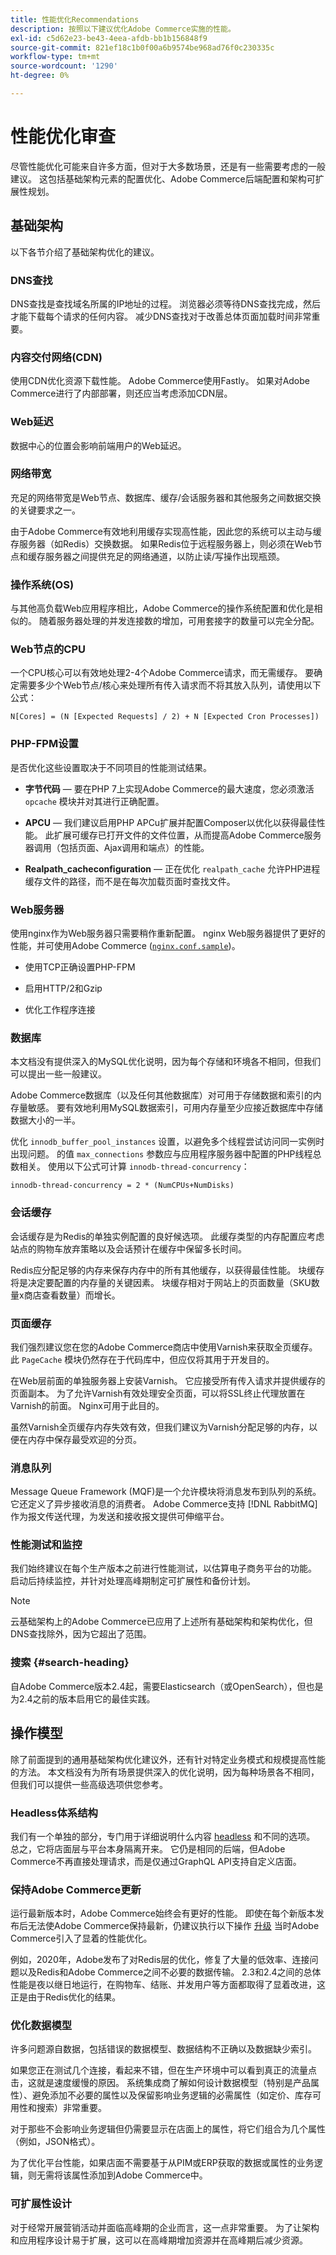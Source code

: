 ```yaml
---
title: 性能优化Recommendations
description: 按照以下建议优化Adobe Commerce实施的性能。
exl-id: c5d62e23-be43-4eea-afdb-bb1b156848f9
source-git-commit: 821ef18c1b0f00a6b9574be968ad76f0c230335c
workflow-type: tm+mt
source-wordcount: '1290'
ht-degree: 0%

---
```


# 性能优化审查

尽管性能优化可能来自许多方面，但对于大多数场景，还是有一些需要考虑的一般建议。 这包括基础架构元素的配置优化、Adobe Commerce后端配置和架构可扩展性规划。

## 基础架构

以下各节介绍了基础架构优化的建议。

### DNS查找

DNS查找是查找域名所属的IP地址的过程。 浏览器必须等待DNS查找完成，然后才能下载每个请求的任何内容。 减少DNS查找对于改善总体页面加载时间非常重要。

### 内容交付网络(CDN)

使用CDN优化资源下载性能。 Adobe Commerce使用Fastly。 如果对Adobe Commerce进行了内部部署，则还应当考虑添加CDN层。

### Web延迟

数据中心的位置会影响前端用户的Web延迟。

### 网络带宽

充足的网络带宽是Web节点、数据库、缓存/会话服务器和其他服务之间数据交换的关键要求之一。

由于Adobe Commerce有效地利用缓存实现高性能，因此您的系统可以主动与缓存服务器（如Redis）交换数据。 如果Redis位于远程服务器上，则必须在Web节点和缓存服务器之间提供充足的网络通道，以防止读/写操作出现瓶颈。

### 操作系统(OS)

与其他高负载Web应用程序相比，Adobe Commerce的操作系统配置和优化是相似的。 随着服务器处理的并发连接数的增加，可用套接字的数量可以完全分配。

### Web节点的CPU

一个CPU核心可以有效地处理2-4个Adobe Commerce请求，而无需缓存。 要确定需要多少个Web节点/核心来处理所有传入请求而不将其放入队列，请使用以下公式：

```
N[Cores] = (N [Expected Requests] / 2) + N [Expected Cron Processes])
```

### PHP-FPM设置

是否优化这些设置取决于不同项目的性能测试结果。

- **字节代码** — 要在PHP 7上实现Adobe Commerce的最大速度，您必须激活 `opcache` 模块并对其进行正确配置。

- **APCU** — 我们建议启用PHP APCu扩展并配置Composer以优化以获得最佳性能。 此扩展可缓存已打开文件的文件位置，从而提高Adobe Commerce服务器调用（包括页面、Ajax调用和端点）的性能。

- **Realpath_cacheconfiguration** — 正在优化 `realpath_cache` 允许PHP进程缓存文件的路径，而不是在每次加载页面时查找文件。

### Web服务器

使用nginx作为Web服务器只需要稍作重新配置。 nginx Web服务器提供了更好的性能，并可使用Adobe Commerce ([`nginx.conf.sample`](https://github.com/magento/magento2/blob/2.4/nginx.conf.sample))。

- 使用TCP正确设置PHP-FPM

- 启用HTTP/2和Gzip

- 优化工作程序连接

### 数据库

本文档没有提供深入的MySQL优化说明，因为每个存储和环境各不相同，但我们可以提出一些一般建议。

Adobe Commerce数据库（以及任何其他数据库）对可用于存储数据和索引的内存量敏感。 要有效地利用MySQL数据索引，可用内存量至少应接近数据库中存储数据大小的一半。

优化 `innodb_buffer_pool_instances` 设置，以避免多个线程尝试访问同一实例时出现问题。 的值 `max_connections` 参数应与应用程序服务器中配置的PHP线程总数相关。 使用以下公式可计算 `innodb-thread-concurrency`：

```
innodb-thread-concurrency = 2 * (NumCPUs+NumDisks)
```

### 会话缓存

会话缓存是为Redis的单独实例配置的良好候选项。 此缓存类型的内存配置应考虑站点的购物车放弃策略以及会话预计在缓存中保留多长时间。

Redis应分配足够的内存来保存内存中的所有其他缓存，以获得最佳性能。 块缓存将是决定要配置的内存量的关键因素。 块缓存相对于网站上的页面数量（SKU数量x商店查看数量）而增长。

### 页面缓存

我们强烈建议您在您的Adobe Commerce商店中使用Varnish来获取全页缓存。 此 `PageCache` 模块仍然存在于代码库中，但应仅将其用于开发目的。

在Web层前面的单独服务器上安装Varnish。 它应接受所有传入请求并提供缓存的页面副本。 为了允许Varnish有效处理安全页面，可以将SSL终止代理放置在Varnish的前面。 Nginx可用于此目的。

虽然Varnish全页缓存内存失效有效，但我们建议为Varnish分配足够的内存，以便在内存中保存最受欢迎的分页。

### 消息队列

Message Queue Framework (MQF)是一个允许模块将消息发布到队列的系统。 它还定义了异步接收消息的消费者。 Adobe Commerce支持 [!DNL RabbitMQ] 作为报文传送代理，为发送和接收报文提供可伸缩平台。

### 性能测试和监控

我们始终建议在每个生产版本之前进行性能测试，以估算电子商务平台的功能。 启动后持续监控，并针对处理高峰期制定可扩展性和备份计划。

>[!NOTE]
>
> 云基础架构上的Adobe Commerce已应用了上述所有基础架构和架构优化，但DNS查找除外，因为它超出了范围。

### 搜索 {#search-heading}

自Adobe Commerce版本2.4起，需要Elasticsearch（或OpenSearch），但也是为2.4之前的版本启用它的最佳实践。

## 操作模型

除了前面提到的通用基础架构优化建议外，还有针对特定业务模式和规模提高性能的方法。 本文档没有为所有场景提供深入的优化说明，因为每种场景各不相同，但我们可以提供一些高级选项供您参考。

### Headless体系结构

我们有一个单独的部分，专门用于详细说明什么内容 [headless](../../architecture/headless/adobe-commerce.md) 和不同的选项。 总之，它将店面层与平台本身隔离开来。 它仍是相同的后端，但Adobe Commerce不再直接处理请求，而是仅通过GraphQL API支持自定义店面。

### 保持Adobe Commerce更新

运行最新版本时，Adobe Commerce始终会有更好的性能。 即使在每个新版本发布后无法使Adobe Commerce保持最新，仍建议执行以下操作 [升级](../../../upgrade/overview.md) 当时Adobe Commerce引入了显着的性能优化。

例如，2020年，Adobe发布了对Redis层的优化，修复了大量的低效率、连接问题以及Redis和Adobe Commerce之间不必要的数据传输。 2.3和2.4之间的总体性能是夜以继日地运行，在购物车、结账、并发用户等方面都取得了显着改进，这正是由于Redis优化的结果。

### 优化数据模型

许多问题源自数据，包括错误的数据模型、数据结构不正确以及数据缺少索引。

如果您正在测试几个连接，看起来不错，但在生产环境中可以看到真正的流量点击，这就是速度缓慢的原因。 系统集成商了解如何设计数据模型（特别是产品属性）、避免添加不必要的属性以及保留影响业务逻辑的必需属性（如定价、库存可用性和搜索）非常重要。

对于那些不会影响业务逻辑但仍需要显示在店面上的属性，将它们组合为几个属性（例如，JSON格式）。

为了优化平台性能，如果店面不需要基于从PIM或ERP获取的数据或属性的业务逻辑，则无需将该属性添加到Adobe Commerce中。

### 可扩展性设计

对于经常开展营销活动并面临高峰期的企业而言，这一点非常重要。 为了让架构和应用程序设计易于扩展，这可以在高峰期增加资源并在高峰期后减少资源。

